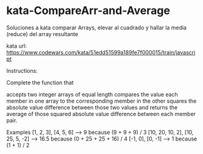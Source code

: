 # kata-CompareArr-and-Average
Soluciones a kata comparar Arrays, elevar al cuadrado y hallar la media (reduce) del array resultante

kata url: https://www.codewars.com/kata/51edd51599a189fe7f000015/train/javascript

Instructions: 

Complete the function that

accepts two integer arrays of equal length
compares the value each member in one array to the corresponding member in the other
squares the absolute value difference between those two values
and returns the average of those squared absolute value difference between each member pair.

Examples
[1, 2, 3], [4, 5, 6]              -->   9   because (9 + 9 + 9) / 3
[10, 20, 10, 2], [10, 25, 5, -2]  -->  16.5 because (0 + 25 + 25 + 16) / 4
[-1, 0], [0, -1]                  -->   1   because (1 + 1) / 2
